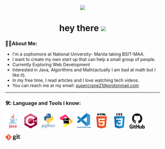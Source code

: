 

<!---
Karlroxas21/Karlroxas21 is a ✨ special ✨ repository because its `README.md` (this file) appears on your GitHub profile.
You can click the Preview link to take a look at your changes.
--->

<div id= "header" align="center">
  <img src="https://media.giphy.com/media/1sgetPM00wWqJpVUTl/giphy.gif" width="300">
  <h1>
    hey there
    <img src="https://media.giphy.com/media/hvRJCLFzcasrR4ia7z/giphy.gif" width="30"/>
  </h1>
</div>  

### 👨‍💻About Me:
- I'm a sophomore at National University- Manila taking BSIT-MAA.
- I want to create my own start up that can help a small group of people.
- Currently Exploring Web Development
- Interested in Java, Algorithms and Math(actually I am bad at math but I like it).
- In my free time, I read articles and I love watching tech videos.
- You can reach me at my email: supercrane21@protonmail.com

---

### 🛠️: Language and Tools I know:
<div>
  <img src="https://github.com/devicons/devicon/blob/master/icons/java/java-original-wordmark.svg" height="50"/>&nbsp;
  <img src="https://github.com/devicons/devicon/blob/master/icons/cplusplus/cplusplus-original.svg" height="50"/>&nbsp;
  <img src="https://github.com/devicons/devicon/blob/master/icons/python/python-original-wordmark.svg" height="50"/>&nbsp;
   <img src="https://github.com/devicons/devicon/blob/master/icons/jetbrains/jetbrains-original.svg" height="50"/>&nbsp;
   <img src="https://github.com/devicons/devicon/blob/master/icons/vscode/vscode-original-wordmark.svg" height="50"/>&nbsp;
   <img src="https://github.com/devicons/devicon/blob/master/icons/html5/html5-original-wordmark.svg" height="50"/>&nbsp;
   <img src="https://github.com/devicons/devicon/blob/master/icons/css3/css3-original-wordmark.svg" height="50"/>&nbsp;
   <img src="https://github.com/devicons/devicon/blob/master/icons/github/github-original-wordmark.svg" height="50"/>&nbsp;
   <img src="https://github.com/devicons/devicon/blob/master/icons/git/git-original-wordmark.svg" height="50"/>&nbsp;

</div>
